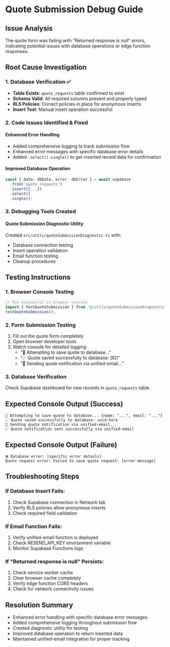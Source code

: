 # Quote Submission Debug Guide

## Issue Analysis
The quote form was failing with "Returned response is null" errors, indicating potential issues with database operations or edge function responses.

## Root Cause Investigation

### 1. Database Verification ✅
- **Table Exists**: `quote_requests` table confirmed to exist
- **Schema Valid**: All required columns present and properly typed
- **RLS Policies**: Correct policies in place for anonymous inserts
- **Insert Test**: Manual insert operation successful

### 2. Code Issues Identified & Fixed

#### Enhanced Error Handling
- Added comprehensive logging to track submission flow
- Enhanced error messages with specific database error details
- Added `.select().single()` to get inserted record data for confirmation

#### Improved Database Operation
```typescript
const { data: dbData, error: dbError } = await supabase
  .from('quote_requests')
  .insert({...})
  .select()
  .single();
```

### 3. Debugging Tools Created

#### Quote Submission Diagnostic Utility
Created `src/utils/quoteSubmissionDiagnostic.ts` with:
- Database connection testing
- Insert operation validation
- Email function testing
- Cleanup procedures

## Testing Instructions

### 1. Browser Console Testing
```javascript
// Run diagnostic in browser console
import { testQuoteSubmission } from '@/utils/quoteSubmissionDiagnostic';
testQuoteSubmission();
```

### 2. Form Submission Testing
1. Fill out the quote form completely
2. Open browser developer tools
3. Watch console for detailed logging:
   - "📝 Attempting to save quote to database..."
   - "✅ Quote saved successfully to database: [ID]"
   - "📧 Sending quote notification via unified-email..."

### 3. Database Verification
Check Supabase dashboard for new records in `quote_requests` table.

## Expected Console Output (Success)
```
📝 Attempting to save quote to database... {name: "...", email: "..."}
✅ Quote saved successfully to database: uuid-here
📧 Sending quote notification via unified-email...
✅ Quote notification sent successfully via unified-email
```

## Expected Console Output (Failure)
```
❌ Database error: [specific error details]
Quote request error: Failed to save quote request: [error message]
```

## Troubleshooting Steps

### If Database Insert Fails:
1. Check Supabase connection in Network tab
2. Verify RLS policies allow anonymous inserts
3. Check required field validation

### If Email Function Fails:
1. Verify unified-email function is deployed
2. Check RESEND_API_KEY environment variable
3. Monitor Supabase Functions logs

### If "Returned response is null" Persists:
1. Check service worker cache
2. Clear browser cache completely
3. Verify edge function CORS headers
4. Check for network connectivity issues

## Resolution Summary
- Enhanced error handling with specific database error messages
- Added comprehensive logging throughout submission flow
- Created diagnostic utility for testing
- Improved database operation to return inserted data
- Maintained unified-email integration for proper tracking